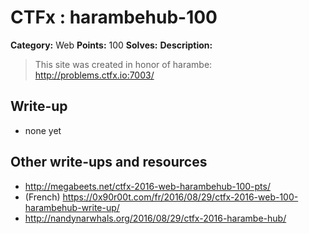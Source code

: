 # CTFx : harambehub-100

**Category:** Web
**Points:** 100
**Solves:** 
**Description:**

> This site was created in honor of harambe: <http://problems.ctfx.io:7003/>

## Write-up

* none yet

## Other write-ups and resources

* http://megabeets.net/ctfx-2016-web-harambehub-100-pts/
* (French) https://0x90r00t.com/fr/2016/08/29/ctfx-2016-web-100-harambehub-write-up/
* http://nandynarwhals.org/2016/08/29/ctfx-2016-harambe-hub/
